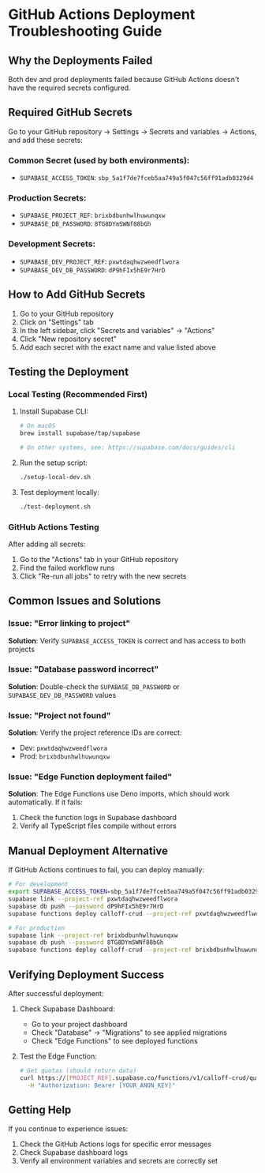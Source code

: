 # GitHub Actions Deployment Troubleshooting Guide

## Why the Deployments Failed

Both dev and prod deployments failed because GitHub Actions doesn't have the required secrets configured.

## Required GitHub Secrets

Go to your GitHub repository → Settings → Secrets and variables → Actions, and add these secrets:

### Common Secret (used by both environments):
- `SUPABASE_ACCESS_TOKEN`: `sbp_5a1f7de7fceb5aa749a5f047c56ff91adb0329d4`

### Production Secrets:
- `SUPABASE_PROJECT_REF`: `brixbdbunhwlhuwunqxw`
- `SUPABASE_DB_PASSWORD`: `8TG8DYmSWNf88bGh`

### Development Secrets:
- `SUPABASE_DEV_PROJECT_REF`: `pxwtdaqhwzweedflwora`
- `SUPABASE_DEV_DB_PASSWORD`: `dP9hFIx5hE9r7HrD`

## How to Add GitHub Secrets

1. Go to your GitHub repository
2. Click on "Settings" tab
3. In the left sidebar, click "Secrets and variables" → "Actions"
4. Click "New repository secret"
5. Add each secret with the exact name and value listed above

## Testing the Deployment

### Local Testing (Recommended First)

1. Install Supabase CLI:
   ```bash
   # On macOS
   brew install supabase/tap/supabase
   
   # On other systems, see: https://supabase.com/docs/guides/cli
   ```

2. Run the setup script:
   ```bash
   ./setup-local-dev.sh
   ```

3. Test deployment locally:
   ```bash
   ./test-deployment.sh
   ```

### GitHub Actions Testing

After adding all secrets:

1. Go to the "Actions" tab in your GitHub repository
2. Find the failed workflow runs
3. Click "Re-run all jobs" to retry with the new secrets

## Common Issues and Solutions

### Issue: "Error linking to project"
**Solution**: Verify `SUPABASE_ACCESS_TOKEN` is correct and has access to both projects

### Issue: "Database password incorrect"
**Solution**: Double-check the `SUPABASE_DB_PASSWORD` or `SUPABASE_DEV_DB_PASSWORD` values

### Issue: "Project not found"
**Solution**: Verify the project reference IDs are correct:
- Dev: `pxwtdaqhwzweedflwora`
- Prod: `brixbdbunhwlhuwunqxw`

### Issue: "Edge Function deployment failed"
**Solution**: The Edge Functions use Deno imports, which should work automatically. If it fails:
1. Check the function logs in Supabase dashboard
2. Verify all TypeScript files compile without errors

## Manual Deployment Alternative

If GitHub Actions continues to fail, you can deploy manually:

```bash
# For development
export SUPABASE_ACCESS_TOKEN=sbp_5a1f7de7fceb5aa749a5f047c56ff91adb0329d4
supabase link --project-ref pxwtdaqhwzweedflwora
supabase db push --password dP9hFIx5hE9r7HrD
supabase functions deploy calloff-crud --project-ref pxwtdaqhwzweedflwora

# For production
supabase link --project-ref brixbdbunhwlhuwunqxw
supabase db push --password 8TG8DYmSWNf88bGh
supabase functions deploy calloff-crud --project-ref brixbdbunhwlhuwunqxw
```

## Verifying Deployment Success

After successful deployment:

1. Check Supabase Dashboard:
   - Go to your project dashboard
   - Check "Database" → "Migrations" to see applied migrations
   - Check "Edge Functions" to see deployed functions

2. Test the Edge Function:
   ```bash
   # Get quotas (should return data)
   curl https://[PROJECT_REF].supabase.co/functions/v1/calloff-crud/quotas \
     -H "Authorization: Bearer [YOUR_ANON_KEY]"
   ```

## Getting Help

If you continue to experience issues:
1. Check the GitHub Actions logs for specific error messages
2. Check Supabase dashboard logs
3. Verify all environment variables and secrets are correctly set